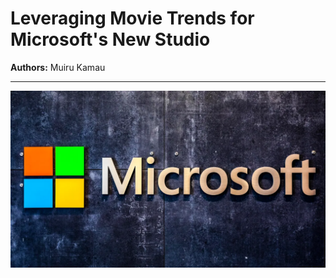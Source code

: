 # Leveraging Movie Trends for Microsoft's New Studio

**Authors:** Muiru Kamau

***

![microsoft](images/msft-microsoft-logo-2-3.webp)
 